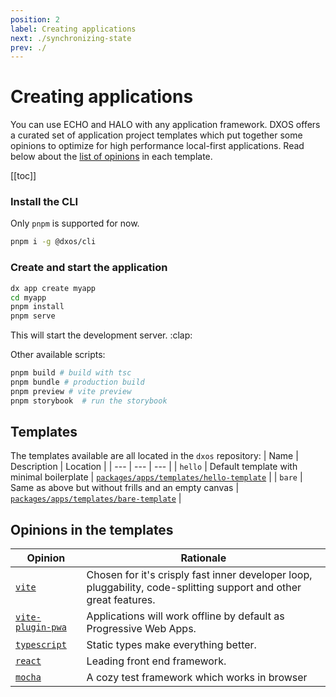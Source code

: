 ```yaml
---
position: 2
label: Creating applications
next: ./synchronizing-state
prev: ./
---
```


# Creating applications

You can use ECHO and HALO with any application framework. DXOS offers a curated set of application project templates which put together some opinions to optimize for high performance local-first applications. Read below about the [list of opinions](#template-opinions) in each template.

\[\[toc]]

### Install the CLI

Only `pnpm` is supported for now.

```bash
pnpm i -g @dxos/cli
```

### Create and start the application

```bash
dx app create myapp
cd myapp
pnpm install
pnpm serve
```

This will start the development server. \:clap:

Other available scripts:

```bash
pnpm build # build with tsc
pnpm bundle # production build
pnpm preview # vite preview
pnpm storybook  # run the storybook
```

## Templates

The templates available are all located in the `dxos` repository:
| Name | Description | Location |
| --- | --- | --- |
| `hello` <Badge text="default" type="tip" vertical="middle" /> | Default template with minimal boilerplate | [`packages/apps/templates/hello-template`](https://github.com/dxos/dxos/tree/main/packages/apps/templates/hello-template) |
| `bare` | Same as above but without frills and an empty canvas | [`packages/apps/templates/bare-template`](https://github.com/dxos/dxos/tree/main/packages/apps/templates/bare-template) |

## Opinions in the templates

| Opinion | Rationale |
| --- | --- |
| [`vite`](https://vitejs.dev/) | Chosen for it's crisply fast inner developer loop, pluggability, code-splitting support and other great features. |
| [`vite-plugin-pwa`](https://github.com/vite-pwa/vite-plugin-pwa) | Applications will work offline by default as Progressive Web Apps. |
| [`typescript`]() | Static types make everything better. |
| [`react`]() | Leading front end framework. |
| [`mocha`]() | A cozy test framework which works in browser |
